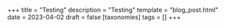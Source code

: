 +++
title = "Testing"
description = "Testing"
template = "blog_post.html"
date = 2023-04-02
draft = false
[taxonomies]
tags = []
+++

